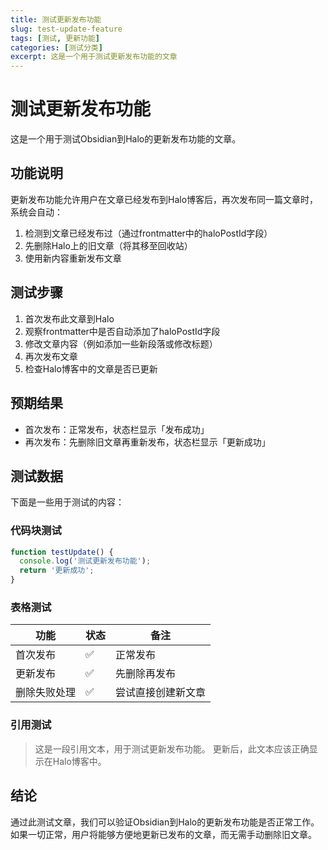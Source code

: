 ```yaml
---
title: 测试更新发布功能
slug: test-update-feature
tags: [测试, 更新功能]
categories: [测试分类]
excerpt: 这是一个用于测试更新发布功能的文章
---
```


# 测试更新发布功能

这是一个用于测试Obsidian到Halo的更新发布功能的文章。

## 功能说明

更新发布功能允许用户在文章已经发布到Halo博客后，再次发布同一篇文章时，系统会自动：

1. 检测到文章已经发布过（通过frontmatter中的haloPostId字段）
2. 先删除Halo上的旧文章（将其移至回收站）
3. 使用新内容重新发布文章

## 测试步骤

1. 首次发布此文章到Halo
2. 观察frontmatter中是否自动添加了haloPostId字段
3. 修改文章内容（例如添加一些新段落或修改标题）
4. 再次发布文章
5. 检查Halo博客中的文章是否已更新

## 预期结果

- 首次发布：正常发布，状态栏显示「发布成功」
- 再次发布：先删除旧文章再重新发布，状态栏显示「更新成功」

## 测试数据

下面是一些用于测试的内容：

### 代码块测试

```javascript
function testUpdate() {
  console.log('测试更新发布功能');
  return '更新成功';
}
```

### 表格测试

| 功能 | 状态 | 备注 |
| --- | --- | --- |
| 首次发布 | ✅ | 正常发布 |
| 更新发布 | ✅ | 先删除再发布 |
| 删除失败处理 | ✅ | 尝试直接创建新文章 |

### 引用测试

> 这是一段引用文本，用于测试更新发布功能。
> 更新后，此文本应该正确显示在Halo博客中。

## 结论

通过此测试文章，我们可以验证Obsidian到Halo的更新发布功能是否正常工作。如果一切正常，用户将能够方便地更新已发布的文章，而无需手动删除旧文章。